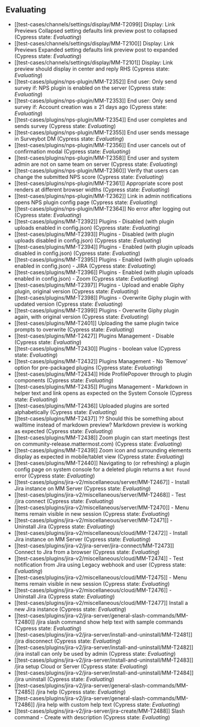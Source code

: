 ## Evaluating
<!-- #query page render [[template/cypress]] where status = "Active" and cypress = "Evaluating" order by id asc limit 50 -->
* [[test-cases/channels/settings/display/MM-T2099]] Display: Link Previews Collapsed setting defaults link preview post to collapsed (Cypress state: _Evaluating_)
* [[test-cases/channels/settings/display/MM-T2100]] Display: Link Previews Expanded setting defaults link preview post to expanded (Cypress state: _Evaluating_)
* [[test-cases/channels/settings/display/MM-T2101]] Display: Link preview should display in center and reply RHS (Cypress state: _Evaluating_)
* [[test-cases/plugins/nps-plugin/MM-T2352]] End user: Only send survey if: NPS plugin is enabled on the server (Cypress state: _Evaluating_)
* [[test-cases/plugins/nps-plugin/MM-T2353]] End user: Only send survey if: Account creation was ≥ 21 days ago (Cypress state: _Evaluating_)
* [[test-cases/plugins/nps-plugin/MM-T2354]] End user completes and sends survey (Cypress state: _Evaluating_)
* [[test-cases/plugins/nps-plugin/MM-T2355]] End user sends message in Surveybot DM (Cypress state: _Evaluating_)
* [[test-cases/plugins/nps-plugin/MM-T2356]] End user cancels out of confirmation modal (Cypress state: _Evaluating_)
* [[test-cases/plugins/nps-plugin/MM-T2358]] End user and system admin are not on same team on server (Cypress state: _Evaluating_)
* [[test-cases/plugins/nps-plugin/MM-T2360]] Verify that users can change the submitted NPS score (Cypress state: _Evaluating_)
* [[test-cases/plugins/nps-plugin/MM-T2361]] Appropriate score post renders at different browser widths (Cypress state: _Evaluating_)
* [[test-cases/plugins/nps-plugin/MM-T2362]] Link in admin notifications opens NPS plugin config page (Cypress state: _Evaluating_)
* [[test-cases/plugins/nps-plugin/MM-T2364]] No error after logging out (Cypress state: _Evaluating_)
* [[test-cases/plugins/MM-T2392]] Plugins - Disabled (with plugin uploads enabled in config.json) (Cypress state: _Evaluating_)
* [[test-cases/plugins/MM-T2393]] Plugins - Disabled (with plugin uploads disabled in config.json) (Cypress state: _Evaluating_)
* [[test-cases/plugins/MM-T2394]] Plugins - Enabled (with plugin uploads disabled in config.json) (Cypress state: _Evaluating_)
* [[test-cases/plugins/MM-T2395]] Plugins - Enabled (with plugin uploads enabled in config.json) - JIRA (Cypress state: _Evaluating_)
* [[test-cases/plugins/MM-T2396]] Plugins - Enabled (with plugin uploads enabled in config.json) - Zoom (Cypress state: _Evaluating_)
* [[test-cases/plugins/MM-T2397]] Plugins - Upload and enable Giphy plugin, original version (Cypress state: _Evaluating_)
* [[test-cases/plugins/MM-T2398]] Plugins - Overwrite Giphy plugin with updated version (Cypress state: _Evaluating_)
* [[test-cases/plugins/MM-T2399]] Plugins - Overwrite Giphy plugin again, with original version (Cypress state: _Evaluating_)
* [[test-cases/plugins/MM-T2401]] Uploading the same plugin twice prompts to overwrite (Cypress state: _Evaluating_)
* [[test-cases/plugins/MM-T2427]] Plugins Management - Disable (Cypress state: _Evaluating_)
* [[test-cases/plugins/MM-T2430]] Plugins - boolean value (Cypress state: _Evaluating_)
* [[test-cases/plugins/MM-T2432]] Plugins Management - No 'Remove' option for pre-packaged plugins (Cypress state: _Evaluating_)
* [[test-cases/plugins/MM-T2434]] Hide ProfilePopover through to plugin components (Cypress state: _Evaluating_)
* [[test-cases/plugins/MM-T2435]] Plugins Management - Markdown in helper text and link opens as expected on the System Console (Cypress state: _Evaluating_)
* [[test-cases/plugins/MM-T2436]] Uploaded plugins are sorted alphabetically (Cypress state: _Evaluating_)
* [[test-cases/plugins/MM-T2437]] ?? Should this be something about walltime instead of markdown preview?  Markdown preview is working as expected (Cypress state: _Evaluating_)
* [[test-cases/plugins/MM-T2438]] Zoom plugin can start meetings (test on community-release.mattermost.com) (Cypress state: _Evaluating_)
* [[test-cases/plugins/MM-T2439]] Zoom icon and surrounding elements display as expected in mobile/tablet view (Cypress state: _Evaluating_)
* [[test-cases/plugins/MM-T2440]] Navigating to (or refreshing) a plugin config page on system console for a deleted plugin returns a `Not Found` error (Cypress state: _Evaluating_)
* [[test-cases/plugins/jira-v2/miscellaneous/server/MM-T2467]] - Install Jira instance on MM Server (Cypress state: _Evaluating_)
* [[test-cases/plugins/jira-v2/miscellaneous/server/MM-T2468]] - Test /jira connect (Cypress state: _Evaluating_)
* [[test-cases/plugins/jira-v2/miscellaneous/server/MM-T2470]] - Menu Items remain visible in new session (Cypress state: _Evaluating_)
* [[test-cases/plugins/jira-v2/miscellaneous/server/MM-T2471]] - Uninstall Jira (Cypress state: _Evaluating_)
* [[test-cases/plugins/jira-v2/miscellaneous/cloud/MM-T2472]] - Install Jira instance on MM Server (Cypress state: _Evaluating_)
* [[test-cases/plugins/jira-v2/jira-server/jira-connect/MM-T2473]] Connect to Jira from a browser (Cypress state: _Evaluating_)
* [[test-cases/plugins/jira-v2/miscellaneous/cloud/MM-T2474]] - Test notification from Jira using Legacy webhook and user (Cypress state: _Evaluating_)
* [[test-cases/plugins/jira-v2/miscellaneous/cloud/MM-T2475]] - Menu Items remain visible in new session (Cypress state: _Evaluating_)
* [[test-cases/plugins/jira-v2/miscellaneous/cloud/MM-T2476]] - Uninstall Jira (Cypress state: _Evaluating_)
* [[test-cases/plugins/jira-v2/miscellaneous/cloud/MM-T2477]] Install a new Jira instance (Cypress state: _Evaluating_)
* [[test-cases/plugins/jira-v2/jira-server/general-slash-commands/MM-T2480]] /jira slash command show help text with sample commands (Cypress state: _Evaluating_)
* [[test-cases/plugins/jira-v2/jira-server/install-and-uninstall/MM-T2481]] /jira disconnect (Cypress state: _Evaluating_)
* [[test-cases/plugins/jira-v2/jira-server/install-and-uninstall/MM-T2482]] /jira install can only be used by admin (Cypress state: _Evaluating_)
* [[test-cases/plugins/jira-v2/jira-server/install-and-uninstall/MM-T2483]] /jira setup Cloud or Server (Cypress state: _Evaluating_)
* [[test-cases/plugins/jira-v2/jira-server/install-and-uninstall/MM-T2484]] /jira uninstall (Cypress state: _Evaluating_)
* [[test-cases/plugins/jira-v2/jira-server/general-slash-commands/MM-T2485]] /jira help (Cypress state: _Evaluating_)
* [[test-cases/plugins/jira-v2/jira-server/general-slash-commands/MM-T2486]] /jira help with custom help text (Cypress state: _Evaluating_)
* [[test-cases/plugins/jira-v2/jira-server/jira-create/MM-T2488]] Slash command - Create with description (Cypress state: _Evaluating_)
<!-- /query -->

